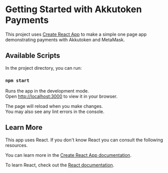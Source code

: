 # Getting Started with Akkutoken Payments

This project uses [Create React App](https://github.com/facebook/create-react-app) to make a simple one page app demonstrating payments with Akkutoken and MetaMask.

## Available Scripts

In the project directory, you can run:

### `npm start`

Runs the app in the development mode.\
Open [http://localhost:3000](http://localhost:3000) to view it in your browser.

The page will reload when you make changes.\
You may also see any lint errors in the console.

## Learn More

This app uses React. If you don't know React you can consult the following resources.

You can learn more in the [Create React App documentation](https://facebook.github.io/create-react-app/docs/getting-started).

To learn React, check out the [React documentation](https://reactjs.org/).

